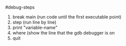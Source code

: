 #debug-steps
1. break main (run code until the first executable point)
2. step (run line by line)
3. print "variable-name"
4. where (show the line that the gdb debugger is on
5. quit

